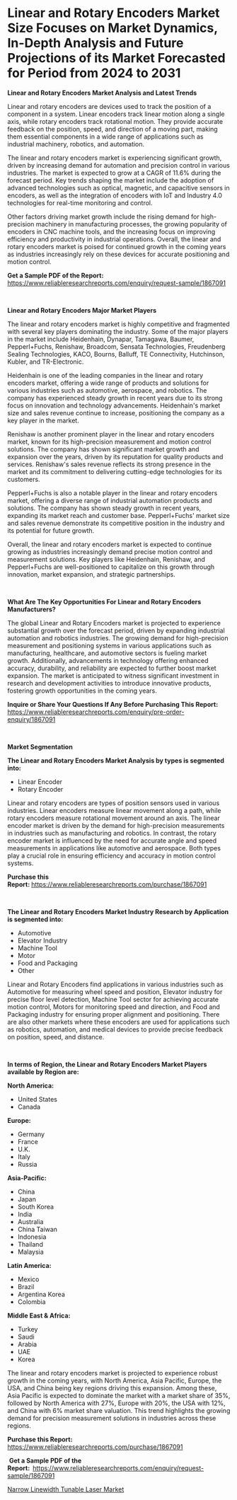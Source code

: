 <p><h1>Linear and Rotary Encoders Market Size Focuses on Market Dynamics, In-Depth Analysis and Future Projections of its Market Forecasted for Period from 2024 to 2031</h1></p><p><strong>Linear and Rotary Encoders Market Analysis and Latest Trends</strong></p>
<p><p>Linear and rotary encoders are devices used to track the position of a component in a system. Linear encoders track linear motion along a single axis, while rotary encoders track rotational motion. They provide accurate feedback on the position, speed, and direction of a moving part, making them essential components in a wide range of applications such as industrial machinery, robotics, and automation.</p><p>The linear and rotary encoders market is experiencing significant growth, driven by increasing demand for automation and precision control in various industries. The market is expected to grow at a CAGR of 11.6% during the forecast period. Key trends shaping the market include the adoption of advanced technologies such as optical, magnetic, and capacitive sensors in encoders, as well as the integration of encoders with IoT and Industry 4.0 technologies for real-time monitoring and control.</p><p>Other factors driving market growth include the rising demand for high-precision machinery in manufacturing processes, the growing popularity of encoders in CNC machine tools, and the increasing focus on improving efficiency and productivity in industrial operations. Overall, the linear and rotary encoders market is poised for continued growth in the coming years as industries increasingly rely on these devices for accurate positioning and motion control.</p></p>
<p><strong>Get a Sample PDF of the Report:&nbsp;</strong> <a href="https://www.reliableresearchreports.com/enquiry/request-sample/1867091">https://www.reliableresearchreports.com/enquiry/request-sample/1867091</a></p>
<p>&nbsp;</p>
<p><strong>Linear and Rotary Encoders Major Market Players</strong></p>
<p><p>The linear and rotary encoders market is highly competitive and fragmented with several key players dominating the industry. Some of the major players in the market include Heidenhain, Dynapar, Tamagawa, Baumer, Pepperl+Fuchs, Renishaw, Broadcom, Sensata Technologies, Freudenberg Sealing Technologies, KACO, Bourns, Balluff, TE Connectivity, Hutchinson, Kubler, and TR-Electronic.</p><p>Heidenhain is one of the leading companies in the linear and rotary encoders market, offering a wide range of products and solutions for various industries such as automotive, aerospace, and robotics. The company has experienced steady growth in recent years due to its strong focus on innovation and technology advancements. Heidenhain's market size and sales revenue continue to increase, positioning the company as a key player in the market.</p><p>Renishaw is another prominent player in the linear and rotary encoders market, known for its high-precision measurement and motion control solutions. The company has shown significant market growth and expansion over the years, driven by its reputation for quality products and services. Renishaw's sales revenue reflects its strong presence in the market and its commitment to delivering cutting-edge technologies for its customers.</p><p>Pepperl+Fuchs is also a notable player in the linear and rotary encoders market, offering a diverse range of industrial automation products and solutions. The company has shown steady growth in recent years, expanding its market reach and customer base. Pepperl+Fuchs' market size and sales revenue demonstrate its competitive position in the industry and its potential for future growth.</p><p>Overall, the linear and rotary encoders market is expected to continue growing as industries increasingly demand precise motion control and measurement solutions. Key players like Heidenhain, Renishaw, and Pepperl+Fuchs are well-positioned to capitalize on this growth through innovation, market expansion, and strategic partnerships.</p></p>
<p>&nbsp;</p>
<p><strong>What Are The Key Opportunities For Linear and Rotary Encoders Manufacturers?</strong></p>
<p><p>The global Linear and Rotary Encoders market is projected to experience substantial growth over the forecast period, driven by expanding industrial automation and robotics industries. The growing demand for high-precision measurement and positioning systems in various applications such as manufacturing, healthcare, and automotive sectors is fueling market growth. Additionally, advancements in technology offering enhanced accuracy, durability, and reliability are expected to further boost market expansion. The market is anticipated to witness significant investment in research and development activities to introduce innovative products, fostering growth opportunities in the coming years.</p></p>
<p><strong>Inquire or Share Your Questions If Any Before Purchasing This Report:</strong> <a href="https://www.reliableresearchreports.com/enquiry/pre-order-enquiry/1867091">https://www.reliableresearchreports.com/enquiry/pre-order-enquiry/1867091</a></p>
<p>&nbsp;</p>
<p><strong>Market Segmentation</strong></p>
<p><strong>The Linear and Rotary Encoders Market Analysis by types is segmented into:</strong></p>
<p><ul><li>Linear Encoder</li><li>Rotary Encoder</li></ul></p>
<p><p>Linear and rotary encoders are types of position sensors used in various industries. Linear encoders measure linear movement along a path, while rotary encoders measure rotational movement around an axis. The linear encoder market is driven by the demand for high-precision measurements in industries such as manufacturing and robotics. In contrast, the rotary encoder market is influenced by the need for accurate angle and speed measurements in applications like automotive and aerospace. Both types play a crucial role in ensuring efficiency and accuracy in motion control systems.</p></p>
<p><strong>Purchase this Report:&nbsp;</strong><a href="https://www.reliableresearchreports.com/purchase/1867091">https://www.reliableresearchreports.com/purchase/1867091</a></p>
<p>&nbsp;</p>
<p><strong>The Linear and Rotary Encoders Market Industry Research by Application is segmented into:</strong></p>
<p><ul><li>Automotive</li><li>Elevator Industry</li><li>Machine Tool</li><li>Motor</li><li>Food and Packaging</li><li>Other</li></ul></p>
<p><p>Linear and Rotary Encoders find applications in various industries such as Automotive for measuring wheel speed and position, Elevator industry for precise floor level detection, Machine Tool sector for achieving accurate motion control, Motors for monitoring speed and direction, and Food and Packaging industry for ensuring proper alignment and positioning. There are also other markets where these encoders are used for applications such as robotics, automation, and medical devices to provide precise feedback on position, speed, and distance.</p></p>
<p>&nbsp;</p>
<p><strong>In terms of Region, the Linear and Rotary Encoders Market Players available by Region are:</strong></p>
<p>
    <p> <strong> North America: </strong>
        <ul>
            <li>United States</li>
            <li>Canada</li>
        </ul>
        </p> 
    <p> <strong> Europe: </strong>
        <ul>
            <li>Germany</li>
            <li>France</li>
            <li>U.K.</li>
            <li>Italy</li>
            <li>Russia</li>
        </ul>
        </p> 
    <p> <strong> Asia-Pacific: </strong>
        <ul>
            <li>China</li>
            <li>Japan</li>
            <li>South Korea</li>
            <li>India</li>
            <li>Australia</li>
            <li>China Taiwan</li>
            <li>Indonesia</li>
            <li>Thailand</li>
            <li>Malaysia</li>
        </ul>
        </p> 
    <p> <strong> Latin America: </strong>
        <ul>
            <li>Mexico</li>
            <li>Brazil</li>
            <li>Argentina Korea</li>
            <li>Colombia</li>
        </ul>
        </p> 
    <p> <strong> Middle East & Africa: </strong>
        <ul>
            <li>Turkey</li>
            <li>Saudi</li>
            <li>Arabia</li>
            <li>UAE</li>
            <li>Korea</li>
        </ul>
    </p>
    </p>
<p><p>The linear and rotary encoders market is projected to experience robust growth in the coming years, with North America, Asia Pacific, Europe, the USA, and China being key regions driving this expansion. Among these, Asia Pacific is expected to dominate the market with a market share of 35%, followed by North America with 27%, Europe with 20%, the USA with 12%, and China with 6% market share valuation. This trend highlights the growing demand for precision measurement solutions in industries across these regions.</p></p>
<p><strong>Purchase this Report: </strong><a href="https://www.reliableresearchreports.com/purchase/1867091">https://www.reliableresearchreports.com/purchase/1867091</a></p>
<p>&nbsp;<strong>Get a Sample PDF of the Report:&nbsp;&nbsp;</strong><a href="https://www.reliableresearchreports.com/enquiry/request-sample/1867091">https://www.reliableresearchreports.com/enquiry/request-sample/1867091</a></p>
<p><strong></strong></p>
<p><p><a href="https://github.com/WillieWoodard/Market-Research-Report-List-4/blob/main/narrow-linewidth-tunable-laser-market.md">Narrow Linewidth Tunable Laser Market</a></p></p>